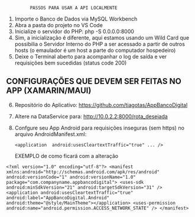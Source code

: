              PASSOS PARA USAR A API LOCALMENTE

1) Importe o Banco de Dados via MySQL Workbench
2) Abra a pasta do projeto no VS Code
3) Inicialize o servidor do PHP: php -S 0.0.0.0:8000
4) Sim, a inicialização é diferente, aqui estamos usando um Wild Card que possibilia o Servidor Interno do PHP a ser acessado a partir de outros hosts (o emaulador é um host a parte do computador hospedeiro)
5) Deixe o Terminal aberto para acompanhar o log de saída e ver requisições bem sucedidas (status code 200)

  

## CONFIGURAÇÕES QUE DEVEM SER FEITAS NO APP (XAMARIN/MAUI)

6) Repositório do Aplicativo: https://github.com/tiagotas/AppBancoDigital
7) Altere na DataService para: http://10.0.2.2:8000/rota_desejada
8) Confgure seu App Android para requisições inseguras (sem https) no arquivo AndroidManifest.xml:

   `<application  android:usesCleartextTraffic="true" ... />`
   
   EXEMPLO de como ficará com a alteração
   
`<?xml version="1.0" encoding="utf-8"?>
<manifest xmlns:android="http://schemas.android.com/apk/res/android" android:versionCode="1" android:versionName="1.0" package="com.companyname.appbancodigital">
    <uses-sdk android:minSdkVersion="21" android:targetSdkVersion="31" />
    <application android:usesCleartextTraffic="true" android:label="AppBancoDigital.Android" android:theme="@style/MainTheme"></application>
    <uses-permission android:name="android.permission.ACCESS_NETWORK_STATE" />
</manifest>`
